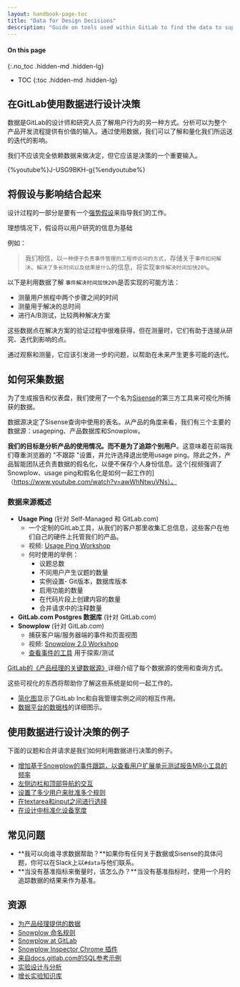 ```yaml
---
layout: handbook-page-toc
title: "Data for Design Decisions"
description: "Guide on tools used within GitLab to find the data to support design decisions."
---
```


#### On this page
{:.no_toc .hidden-md .hidden-lg}

- TOC
{:toc .hidden-md .hidden-lg}

## 在GitLab使用数据进行设计决策

数据是GitLab的设计师和研究人员了解用户行为的另一种方式。分析可以为整个产品开发流程提供有价值的输入。通过使用数据，我们可以了解和量化我们所运送的迭代的影响。

我们不应该完全依赖数据来做决定，但它应该是决策的一个重要输入。

{%youtube%}J-USG9BKH-g{%endyoutube%}

## 将假设与影响结合起来

设计过程的一部分是要有一个[强势假设](https:about.gitlab.com/handbook/engineering/ux/ux-research-training/write-strong-hypothesis/)来指导我们的工作。

理想情况下，假设将以用户研究的信息为基础

例如：

> 我们相信，以`一种便于负责事件管理的工程师访问的方式`，存储关于`事件如何解决`、`解决了多长时间以及结果是什么`的信息，将实现`事件解决时间加快20%`。

以下是利用数据了解 `事件解决时间加快20%`是否实现的可能方法：

- 测量用户旅程中两个步骤之间的时间
- 测量用于解决的总时间
- 进行A/B测试，比较两种解决方案

这些数据点在解决方案的验证过程中很难获得，但在测量时，它们有助于连接从研究、迭代到影响的点。

通过观察和测量，它应该引发进一步的问题，以帮助在未来产生更多可能的迭代。

## 如何采集数据

为了生成报告和仪表盘，我们使用了一个名为[Sisense](https://app.periscopedata.com/app/gitlab/403199/Welcome-Dashboard-%F0%9F%91%8B)的第三方工具来可视化所捕获的数据。

数据源决定了Sisense查询中使用的表名。从产品的角度来看，我们有三个主要的数据源：usageping、产品数据库和Snowplow。

**我们的目标是分析产品的使用情况。而不是为了追踪个别用户**。这意味着在前端我们尊重浏览器的 "不跟踪 "设置，并允许选择退出使用usage ping。除此之外，产品智能团队还负责数据的假名化，以便不保存个人身份信息。这个[视频强调了Snowplow、usage ping和假名化是如何一起工作的]（https://www.youtube.com/watch?v=awWhNtwuVNs）。

### 数据来源概述

- **Usage Ping** (针对 Self-Managed 和 GitLab.com)
    - 一个定制的GitLab工具，从我们的客户那里收集汇总信息，这些客户在他们自己的硬件上托管我们的产品。
    - 视频: [Usage Ping Workshop](https://www.youtube.com/watch?v=D4eGDbpIY5c)
    - 何时使用的举例：
        - 议题总数
        - 不同用户产生议题的数量
        - 实例设置- Git版本，数据库版本
        - 启用功能的数量
        - 在代码片段上创建内容的数量
        - 合并请求中的注释数量
- **GitLab.com Postgres 数据库** (针对 GitLab.com)
- **Snowplow** (针对 GitLab.com)
    - 捕获客户端/服务器端的事件和页面视图
    - 视频: [Snowplow 2.0 Workshop](https://www.youtube.com/watch?v=CaxhdskjWvg)
    - [查看事件的工具](https://docs.gitlab.com/13.12/ee/development/snowplow/#developing-and-testing-snowplow) 用于探索/测试

[GitLab的《产品经理的关键数据源》](https://about.gitlab.com/handbook/business-technology/data-team/programs/data-for-product-managers/#key-data-sources-for-product-managers-at-gitlab)详细介绍了每个数据源的使用和查询方式。

这些可视化的东西将帮助你了解这些系统是如何一起工作的。

- [简化图](https://about.gitlab.com/handbook/product/product-intelligence-guide/#systems-overview)显示了GitLab Inc和自我管理实例之间的相互作用。
- [数据平台的数据栈](https://about.gitlab.com/handbook/business-technology/data-team/platform/#our-data-stack)的详细图示。

## 使用数据进行设计决策的例子

下面的议题和合并请求是我们如何利用数据进行决策的例子。

-  [增加基于Snowplow的事件跟踪，以查看用户扩展单元测试报告MR小工具的频率](https://gitlab.com/gitlab-org/gitlab/-/merge_requests/46048)
- [左侧边栏和顶部导航的交互](https://gitlab.com/gitlab-data/analytics/-/issues/5357#note_596307748)
- [设置了多少用户来批准多个规则](https://gitlab.com/gitlab-data/analytics/-/issues/10862)
- [在textarea和input之间进行选择](https://gitlab.com/gitlab-org/gitlab/-/merge_requests/73506#note_722625421)
- [在设计中标准化设备宽度](https://gitlab.com/gitlab-org/gitlab-design/-/issues/1634)

## 常见问题

- **我可以向谁寻求数据帮助？**如果你有任何关于数据或Sisense的具体问题，你可以在Slack上以`#data`与他们联系。
- **当没有基准指标来衡量时，该怎么办？**当没有基准指标时，使用一个月的追踪数据的结果来作为基准。

## 资源

- [为产品经理提供的数据](https://about.gitlab.com/handbook/business-technology/data-team/programs/data-for-product-managers/)
- [Snowplow 命名规则](https://gitlab.com/gitlab-org/gitlab/-/blob/master/.gitlab/issue_templates/Snowplow%20event%20tracking.md)
- [Snowplow at GitLab](https://docs.gitlab.com/ee/development/snowplow/index.html)
- [Snowplow Inspector Chrome 插件](https://docs.gitlab.com/ee/development/snowplow/index.html)
- [来自docs.gitlab.com的SQL参考示例](https://docs.gitlab.com/ee/development/snowplow/index.html#reference-sql)
- [实验设计与分析](https://about.gitlab.com/handbook/product/product-analysis/experimentation/)
- [增长实验知识库](https://about.gitlab.com/direction/growth/#growth-experiments-knowledge-base)
